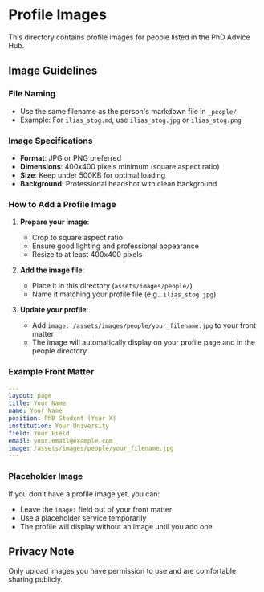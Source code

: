 # Profile Images

This directory contains profile images for people listed in the PhD Advice Hub.

## Image Guidelines

### File Naming
- Use the same filename as the person's markdown file in `_people/`
- Example: For `ilias_stog.md`, use `ilias_stog.jpg` or `ilias_stog.png`

### Image Specifications
- **Format**: JPG or PNG preferred
- **Dimensions**: 400x400 pixels minimum (square aspect ratio)
- **Size**: Keep under 500KB for optimal loading
- **Background**: Professional headshot with clean background

### How to Add a Profile Image

1. **Prepare your image**:
   - Crop to square aspect ratio
   - Ensure good lighting and professional appearance
   - Resize to at least 400x400 pixels

2. **Add the image file**:
   - Place it in this directory (`assets/images/people/`)
   - Name it matching your profile file (e.g., `ilias_stog.jpg`)

3. **Update your profile**:
   - Add `image: /assets/images/people/your_filename.jpg` to your front matter
   - The image will automatically display on your profile page and in the people directory

### Example Front Matter

```yaml
---
layout: page
title: Your Name
name: Your Name
position: PhD Student (Year X)
institution: Your University
field: Your Field
email: your.email@example.com
image: /assets/images/people/your_filename.jpg
---
```

### Placeholder Image

If you don't have a profile image yet, you can:
- Leave the `image:` field out of your front matter
- Use a placeholder service temporarily
- The profile will display without an image until you add one

## Privacy Note

Only upload images you have permission to use and are comfortable sharing publicly.
